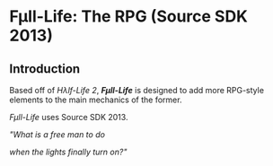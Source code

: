 # Fµll-Life: The RPG (Source SDK 2013)

## Introduction
Based off of *Hλlf-Life 2*, ***Fµll-Life*** is designed to add more RPG-style
elements to the main mechanics of the former.

*Fµll-Life* uses Source SDK 2013.

*"What is a free man to do*

*when the lights finally turn on?"*
